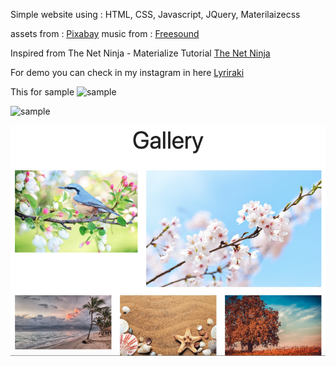 Simple website using :
HTML, CSS, Javascript, JQuery, Materilaizecss

assets from : [Pixabay](https://pixabay.com)
music from : [Freesound](https://freesound.org/people/4barrelcarb/sounds/362832/)

Inspired from The Net Ninja - Materialize Tutorial
[The Net Ninja](https://www.youtube.com/playlist?list=PL4cUxeGkcC9gGrbtvASEZSlFEYBnPkmff)

For demo you can check in my instagram in here [Lyriraki](https://www.instagram.com/lyriraki/)

This for sample
![sample](https://github.com/Lyriraki/naturely/tree/master/screenshot/s1.png)

![sample](https://github.com/Lyriraki/naturely/tree/master/screenshot/s2.png)

![sample3](https://github.com/Lyriraki/naturely/blob/master/screenshot/s3.png?raw=true)

